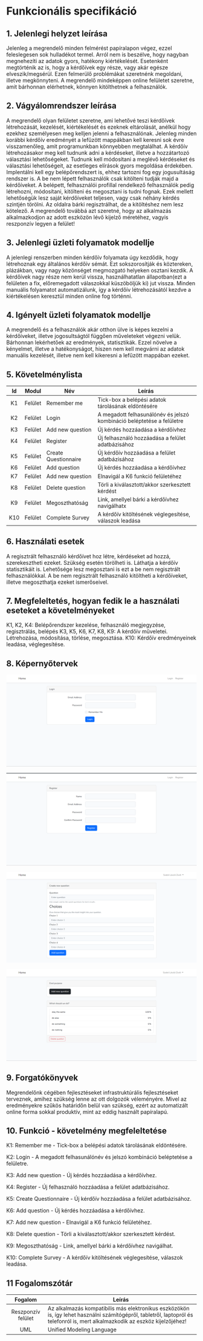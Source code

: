 # Funkcionális specifikáció
## 1. Jelenlegi helyzet leírása

Jelenleg a megrendelő minden felmérést papíralapon végez, ezzel feleslegesen sok hulladékot termel. Arról nem is beszélve, hogy nagyban megnehezíti az adatok gyors, hatékony kiértékelését. Esetenként megtörténik az is, hogy a kérdőívek egy része, vagy akár egésze elveszik/megsérül. Ezen felmerülő problémákat szeretnénk megoldani, illetve megkönnyteni. A megrendelő mindeképpen online felületet szeretne, amit bárhonnan elérhetnek, könnyen kitölthetnek a felhasználók.

## 2. Vágyálomrendszer leírása

A megrendelő olyan felületet szeretne, ami lehetővé teszi kérdőívek létrehozását, kezelését, kiértékelését és ezeknek eltárolását, anélkül hogy ezekhez személyesen meg kelljen jelenni a felhasználónak. Jelenleg minden korábbi kérdőív eredményét a lefűzött mappákban kell keresni sok évre visszamenőleg, amit programunkban könnyebben megtalálhat. A kérdőív létrehozásakor meg kell tudnunk adni a kérdéseket, illetve a hozzátartozó választási lehetőségeket. Tudnunk kell módosítani a meglévő kérdéseket és választási lehetőségeit, az esetleges elírások gyors megoldása érdekében. Implentálni kell egy belépőrendszert is, ehhez tartozni fog egy jogusultáság rendszer is. A be nem lépett felhasználók csak kitölteni tudják majd a kérdőíveket. A belépett, felhasználói profillal rendelkező felhasználók pedig létrehozni, módosítani, kitölteni és megosztani is tudni fognak. Ezek mellett lehetőségük lesz saját kérdőíveket teljesen, vagy csak néhány kérdés szintjén törölni. Az oldalra bárki regisztrálhat, de a kitöltéshez nem lesz kötelező. A megrendelő továbbá azt szeretné, hogy az alkalmazás alkalmazkodjon az adott eszközön lévő kijelző méretéhez, vagyis reszponzív legyen a felület!

## 3. Jelenlegi üzleti folyamatok modellje

A jelenlegi renszerben minden kérdőív folyamata úgy kezdődik, hogy létrehoznak egy általános kérdőív sémát. Ezt sokszorosítják és köztereken, plázákban, vagy nagy közönséget megmozgató helyeken osztani kezdik. A kérdőívek nagy része nem kerül vissza, használhatatlan állapotban(ezt a felületen a fix, előremegadott válaszokkal küszöböljük ki) jut vissza. Minden manuális folyamatot automatizálunk, így a kérdőív létrehozásától kezdve a kiértékelésen keresztül minden online fog történni.

## 4. Igényelt üzleti folyamatok modellje

A megrendelő és a felhasználók akár otthon ülve is képes kezelni a kérdőíveket, illetve jogosultságtól függően műveleteket végezni velük. Bárhonnan lekérhetőek az eredmények, statisztikák. Ezzel növelve a kényelmet, illetve a hatékonyságot, hiszen nem kell megvárni az adatok manuális kezelését, illetve nem kell kikeresni a lefűzött mappában ezeket.

## 5. Követelménylista

| Id | Modul | Név | Leírás |
| :---: | --- | --- | --- |
| K1 | Felület | Remember me | Tick-box a belépési adatok tárolásának eldöntésére |
| K2 | Felület | Login | A megadott felhasunálónév és jelszó kombináció beléptetése a felületre |
| K3 | Felület | Add new question | Új kérdés hozzáadása a kérdőívhez  |
| K4 | Felület | Register | Új felhasználó hozzáadása a felület adatbázisához |
| K5 | Felület | Create Questionnaire | Új kérdőív hozzáadása a felület adatbázisához |
| K6 | Felület | Add question | Új kérdés hozzáadása a kérdőívhez |
| K7 | Felület | Add new question | Elnavigál a K6 funkció felületéhez |
| K8 | Felület | Delete question | Törli a kiválasztott/akkor szerkesztett kérdést |
| K9 | Felület | Megoszthatóság | Link, amellyel bárki a kérdőívhez navigálhatx  |
| K10 | Felület | Complete Survey | A kérdőív kitöltésének véglegesítése, válaszok leadása |

## 6. Használati esetek

A regisztrált felhasználó kérdőívet hoz létre, kérdéseket ad hozzá, szerekesztheti ezeket. Szükség esetén törölheti is. Láthatja a kérdőív statisztikáit is. Lehetősége lesz megosztani is ezt a be nem regisztrált felhasználókkal. 
A be nem regisztrált felhasználó kitöltheti a kérdőíveket, illetve megoszthatja ezeket ismerőseivel.

## 7. Megfeleltetés, hogyan fedik le a használati eseteket a követelményeket

K1, K2, K4: Belépőrendszer kezelése, felhasználó megjegyzése, regisztrálás, belépés
K3, K5, K6, K7, K8, K9: A kérdőív műveletei. Létrehozása, módosítása, törlése, megosztása.
K10: Kérdőív eredményeinek leadása, véglegesítése.

## 8. Képernyőtervek

![Login](./Pictures/Login.png)

![Regisztráció](./Pictures/Reg_page.png)

![Kérdés_hozzáadása](./Pictures/Kérdések_add.png)

![Statisztika](./Pictures/Statisztika.png)

## 9. Forgatókönyvek

Megrendelőnk cégében fejlesztéseket infrastruktúrális fejlesztéseket terveznek, amihez szükség lenne az ott dolgozók véleményére. Mivel az eredményekre szűkös határidőn belül van szükség, ezért az automatizált online forma sokkal produktív, mint az eddig használt papíralapú.

## 10. Funkció - követelmény megfeleltetése

K1: Remember me - Tick-box a belépési adatok tárolásának eldöntésére.

K2: Login - A megadott felhasunálónév és jelszó kombináció beléptetése a felületre.

K3: Add new question - Új kérdés hozzáadása a kérdőívhez.

K4: Register - Új felhasználó hozzáadása a felület adatbázisához.

K5: Create Questionnaire - Új kérdőív hozzáadása a felület adatbázisához.

K6: Add question - Új kérdés hozzáadása a kérdőívhez.

K7: Add new question - Elnavigál a K6 funkció felületéhez.

K8: Delete question - Törli a kiválasztott/akkor szerkesztett kérdést.

K9: Megoszthatóság - Link, amellyel bárki a kérdőívhez navigálhat.

K10: Complete Survey - A kérdőív kitöltésének véglegesítése, válaszok leadása.

## 11 Fogalomszótár

| Fogalom | Leírás |
| :---: | --- |
| Reszponzív felület | Az alkalmazás kompatibilis más elektronikus eszközökön is, így lehet használni számítógépről, tabletről, laptopról és telefonról is, mert alkalmazkodik az eszköz kijelzőjéhez! |
| UML | Unified Modeling Language |
